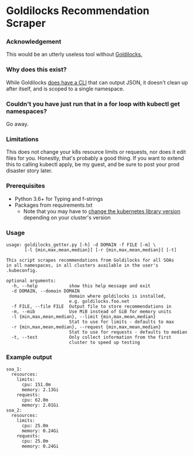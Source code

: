 # Goldilocks Recommendation Scraper

### Acknowledgement
This would be an utterly useless tool without [Goldilocks.](https://goldilocks.docs.fairwinds.com/)

### Why does this exist?
While Goldilocks [does have a CLI](https://goldilocks.docs.fairwinds.com/advanced/#cli-usage-not-recommended) that can output JSON, it doesn't clean up after itself, and is scoped to a single namespace.

### Couldn't you have just run that in a for loop with kubectl get namespaces?

Go away. 

### Limitations
This does not change your k8s resource limits or requests, nor does it edit files for you. Honestly, that's probably a good thing. If you want to extend this to calling kubectl apply, be my guest, and be sure to post your prod disaster story later.

### Prerequisites

 - Python 3.6+ for Typing and f-strings
 - Packages from requirements.txt
	 - Note that you may have to [change the kubernetes library version](https://github.com/kubernetes-client/python#compatibility) depending on your cluster's version

### Usage

    usage: goldilocks_getter.py [-h] -d DOMAIN -f FILE [-m] \
           [-l {min,max,mean,median}] [-r {min,max,mean,median}] [-t]

    This script scrapes recommendations from Goldilocks for all SOAs
    in all namespaces, in all clusters available in the user's .kubeconfig.

    optional arguments:
      -h, --help            show this help message and exit
      -d DOMAIN, --domain DOMAIN
                            domain where goldilocks is installed, 
                            e.g. goldilocks.foo.net
      -f FILE, --file FILE  Output file to store recommendations in
      -m, --mib             Use MiB instead of GiB for memory units
      -l {min,max,mean,median}, --limit {min,max,mean,median}
                            Stat to use for limits - defaults to max
      -r {min,max,mean,median}, --request {min,max,mean,median}
                            Stat to use for requests - defaults to median
      -t, --test            Only collect information from the first 
                            cluster to speed up testing

### Example output

    soa_1:
      resources:
        limits:
          cpu: 151.0m
          memory: 2.13Gi
        requests:
          cpu: 62.0m
          memory: 2.01Gi
    soa_2:
      resources:
        limits:
          cpu: 25.0m
          memory: 0.24Gi
        requests:
          cpu: 25.0m
          memory: 0.24Gi
